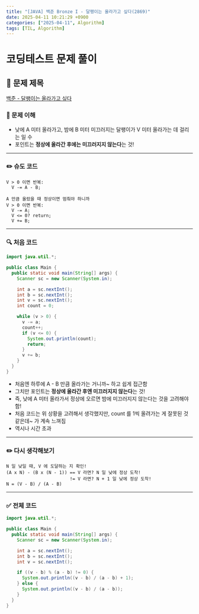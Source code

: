 ```yaml
---
title: "[JAVA] 백준 Bronze I - 달팽이는 올라가고 싶다(2869)"
date: 2025-04-11 10:21:29 +0900
categories: ["2025-04-11", Algorithm]
tags: [TIL, Algorithm]
---
```

# 코딩테스트 문제 풀이

## 📘 문제 제목
[백준 - 달팽이는 올라가고 싶다](https://www.acmicpc.net/problem/2869)

### 🧠 문제 이해
- 낮에 A 미터 올라가고, 밤에 B 미터 미끄러지는 달팽이가 V 미터 올라가는 데 걸리는 일 수
- 포인트는 **정상에 올라간 후에는 미끄러지지 않는다**는 것!

---

### ✏️ 슈도 코드

```plaintext
V > 0 이면 반복:
  V -= A - B;

A 만큼 올랐을 때 정상이면 멈춰야 하니까
V > 0 이면 반복:
  V -= A;
  V <= 0? return;
  V += B;
```

---

### 🔍 처음 코드

```java
import java.util.*;

public class Main {
  public static void main(String[] args) {
    Scanner sc = new Scanner(System.in);

    int a = sc.nextInt();
    int b = sc.nextInt();
    int v = sc.nextInt();
    int count = 0;

    while (v > 0) {
      v -= a;
      count++;
      if (v <= 0) {
        System.out.println(count);
        return;
      }
      v += b;
    }
  }
}
```
- 처음엔 하루에 A - B 만큼 올라가는 거니까~ 하고 쉽게 접근함
- 그치만 포인트는 **정상에 올라간 후엔 미끄러지지 않는다**는 것!
- 즉, 낮에 A 미터 올라가서 정상에 오르면 밤에 미끄러지지 않는다는 것을 고려해야 함!
- 처음 코드는 위 상황을 고려해서 생각했지만, count 를 1씩 올려가는 게 잘못된 것 같은데~ 가 계속 느껴짐
- 역시나 시간 초과

---

### ✏️ 다시 생각해보기

```plaintext
N 일 낮일 때, V 에 도달하는 지 확인!
(A x N) - (B x (N - 1)) == V 라면? N 일 낮에 정상 도착!
                        != V 라면? N + 1 일 낮에 정상 도착!
N = (V - B) / (A - B)
```

---

### ✅ 전체 코드
```java
import java.util.*;

public class Main {
  public static void main(String[] args) {
    Scanner sc = new Scanner(System.in);

    int a = sc.nextInt();
    int b = sc.nextInt();
    int v = sc.nextInt();

    if ((v - b) % (a - b) != 0) {
      System.out.println((v - b) / (a - b) + 1);
    } else {
      System.out.println((v - b) / (a - b));
    }
  }
}
```

